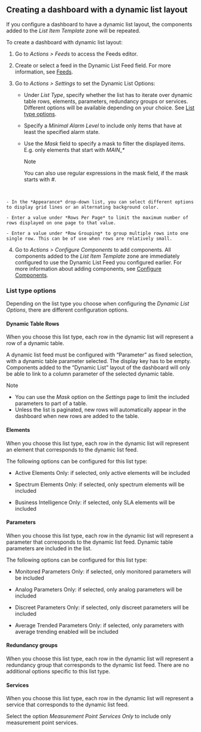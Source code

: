 ## Creating a dashboard with a dynamic list layout

If you configure a dashboard to have a dynamic list layout, the components added to the *List Item Template* zone will be repeated.

To create a dashboard with dynamic list layout:

1. Go to *Actions \> Feeds* to access the Feeds editor.

2. Create or select a feed in the Dynamic List Feed field. For more information, see [Feeds](Configuring_dashboard_components1.md#feeds).

3. Go to *Actions \> Settings* to set the Dynamic List Options:

    - Under *List Type*, specify whether the list has to iterate over dynamic table rows, elements, parameters, redundancy groups or services. Different options will be available depending on your choice. See [List type options](#list-type-options).

    - Specify a *Minimal Alarm Level* to include only items that have at least the specified alarm state.

    - Use the *Mask* field to specify a mask to filter the displayed items. E.g. only elements that start with *MAIN\_\**

        > [!NOTE]
        > You can also use regular expressions in the mask field, if the mask starts with #.

 

    - In the *Appearance* drop-down list, you can select different options to display grid lines or an alternating background color.

    - Enter a value under *Rows Per Page* to limit the maximum number of rows displayed on one page to that value.

    - Enter a value under *Row Grouping* to group multiple rows into one single row. This can be of use when rows are relatively small.

4. Go to *Actions \> Configure Components* to add components. All components added to the *List Item Template* zone are immediately configured to use the Dynamic List Feed you configured earlier. For more information about adding components, see [Configure Components](Configuring_dashboard_components1.md#configure-components).

### List type options

Depending on the list type you choose when configuring the *Dynamic List Options*, there are different configuration options.

#### Dynamic Table Rows

When you choose this list type, each row in the dynamic list will represent a row of a dynamic table.

A dynamic list feed must be configured with “Parameter” as fixed selection, with a dynamic table parameter selected. The display key has to be empty. Components added to the “Dynamic List” layout of the dashboard will only be able to link to a column parameter of the selected dynamic table.

> [!NOTE]
> -  You can use the *Mask* option on the *Settings* page to limit the included parameters to part of a table. 
> -  Unless the list is paginated, new rows will automatically appear in the dashboard when new rows are added to the table.

#### Elements

When you choose this list type, each row in the dynamic list will represent an element that corresponds to the dynamic list feed.

The following options can be configured for this list type:

- Active Elements Only: if selected, only active elements will be included

- Spectrum Elements Only: if selected, only spectrum elements will be included

- Business Intelligence Only: if selected, only SLA elements will be included

#### Parameters

When you choose this list type, each row in the dynamic list will represent a parameter that corresponds to the dynamic list feed. Dynamic table parameters are included in the list.

The following options can be configured for this list type:

- Monitored Parameters Only: if selected, only monitored parameters will be included

- Analog Parameters Only: if selected, only analog parameters will be included

- Discreet Parameters Only: if selected, only discreet parameters will be included

- Average Trended Parameters Only: if selected, only parameters with average trending enabled will be included

#### Redundancy groups

When you choose this list type, each row in the dynamic list will represent a redundancy group that corresponds to the dynamic list feed. There are no additional options specific to this list type.

#### Services

When you choose this list type, each row in the dynamic list will represent a service that corresponds to the dynamic list feed.

Select the option *Measurement Point Services Only* to include only measurement point services.
